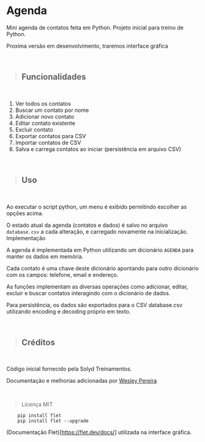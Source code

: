 # Agenda

Mini agenda de contatos feita em Python. Projeto inicial para treino de Python.

Proxima versão em desenvolvimento, traremos interface gráfica 

&nbsp;
>## Funcionalidades
&nbsp;
1. Ver todos os contatos
2. Buscar um contato por nome
3. Adicionar novo contato
4.  Editar contato existente
5.  Excluir contato
6.   Exportar contatos para CSV
7.  Importar contatos de CSV
8.  Salva e carrega contatos ao iniciar (persistência em arquivo CSV)

&nbsp;
>## Uso
&nbsp;

Ao executar o script python, um menu é exibido permitindo escolher as opções acima.

O estado atual da agenda (contatos e dados) é salvo no arquivo `database.csv` a cada alteração, e carregado novamente na inicialização.
Implementação

A agenda é implementada em Python utilizando um dicionário `AGENDA` para manter os dados em memória.

Cada contato é uma chave deste dicionário apontando para outro dicionário com os campos: telefone, email e endereço.

As funções implementam as diversas operações como adicionar, editar, excluir e buscar contatos interagindo com o dicionário de dados.

Para persistência, os dados são exportados para o CSV database.csv utilizando encoding e decoding próprio em texto.

&nbsp;
>## Créditos
&nbsp;

Código inicial fornecido pela Solyd Treinamentos.

Documentação e melhorias adicionadas por [Wesley Pereira](https://github.com/wesleyp846)

&nbsp;
> Licença
MIT

        pip install flet
        pip install flet --upgrade

(Documentação Flet)[https://flet.dev/docs/] utilizada na interface gráfica.